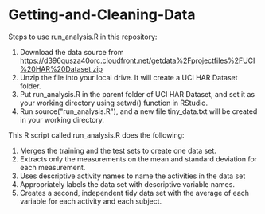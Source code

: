 Getting-and-Cleaning-Data
=========================
Steps to use run_analysis.R in this repository:
1. Download the data source from https://d396qusza40orc.cloudfront.net/getdata%2Fprojectfiles%2FUCI%20HAR%20Dataset.zip
2. Unzip the file into your local drive. It will create a UCI HAR Dataset folder.
3. Put run_analysis.R in the parent folder of UCI HAR Dataset, and set it as your working directory using setwd() function in RStudio.
4. Run source("run_analysis.R"), and a new file tiny_data.txt will be created in your working directory.

This R script called run_analysis.R does the following:
1. Merges the training and the test sets to create one data set.
2. Extracts only the measurements on the mean and standard deviation for each measurement. 
3. Uses descriptive activity names to name the activities in the data set
4. Appropriately labels the data set with descriptive variable names. 
5. Creates a second, independent tidy data set with the average of each variable for each activity and each subject. 
